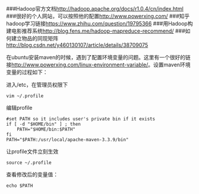 ###Hadoop官方文档<http://hadoop.apache.org/docs/r1.0.4/cn/index.html>
###很好的个人网站，可以按照他的配置<http://www.powerxing.com/>
###知乎hadoop学习链接<https://www.zhihu.com/question/19795366>
###用Hadoop构建电影推荐系统<http://blog.fens.me/hadoop-mapreduce-recommend/>
###如何建立物品的同现矩阵<http://blog.csdn.net/y460130107/article/details/38709075>

在ubuntu安装maven的时候，遇到了配置环境变量的问题。这里有一个很好的链接<http://www.powerxing.com/linux-environment-variable/>。设置maven环境变量的过程如下：

进入/etc，在管理员权限下
```
vim ~/.profile
```
编辑profile
```
#set PATH so it includes user's private bin if it exists
if [ -d "$HOME/bin" ] ; then
    PATH="$HOME/bin:$PATH"
fi
PATH="$PATH:/usr/local/apache-maven-3.3.9/bin"
```
让profile文件立刻生效
```
source ~/.profile
```
查看修改后的变量值：
```
echo $PATH
```
